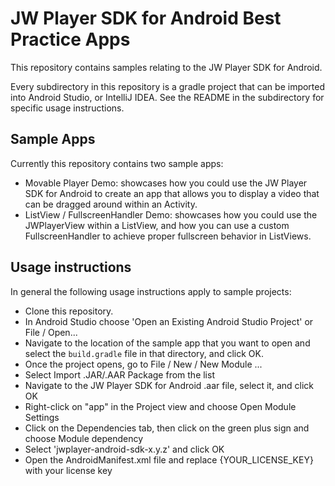 # JW Player SDK for Android Best Practice Apps

This repository contains samples relating to the JW Player SDK for Android.

Every subdirectory in this repository is a gradle project that can be imported into Android Studio, or IntelliJ IDEA.
See the README in the subdirectory for specific usage instructions.

## Sample Apps

Currently this repository contains two sample apps:

- Movable Player Demo: showcases how you could use the JW Player SDK for Android to create an
app that allows you to display a video that can be dragged around within an Activity.
- ListView / FullscreenHandler Demo: showcases how you could use the JWPlayerView within a ListView, and how you can use a custom FullscreenHandler to achieve proper fullscreen behavior in ListViews.

## Usage instructions

In general the following usage instructions apply to sample projects:

- Clone this repository.
- In Android Studio choose 'Open an Existing Android Studio Project' or File / Open...
- Navigate to the location of the sample app that you want to open and select the `build.gradle` file in that directory, and click OK.
- Once the project opens, go to File / New / New Module ...
- Select Import .JAR/.AAR Package from the list
- Navigate to the JW Player SDK for Android .aar file, select it, and click OK
- Right-click on "app" in the Project view and choose Open Module Settings
- Click on the Dependencies tab, then click on the green plus sign and choose Module dependency
- Select 'jwplayer-android-sdk-x.y.z' and click OK
- Open the AndroidManifest.xml file and replace {YOUR_LICENSE_KEY} with your license key
